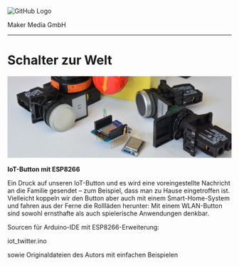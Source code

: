 ![GitHub Logo](http://www.heise.de/make/icons/make_logo.png)

Maker Media GmbH

***

# Schalter zur Welt

![Picture](https://github.com/MakeMagazinDE/IoT-Button/blob/master/aufm_gh.JPG)

**IoT-Button mit ESP8266**

Ein Druck auf unseren IoT-Button und es wird eine voreingestellte Nachricht an die Familie gesendet – zum Beispiel, dass man zu Hause eingetroffen ist. Vielleicht koppeln wir den Button aber auch mit einem Smart-Home-System und fahren aus der Ferne die Rollläden herunter: Mit einem WLAN-Button sind sowohl ernsthafte als auch spielerische Anwendungen denkbar.

Sourcen für Arduino-IDE mit ESP8266-Erweiterung: 

iot_twitter.ino

sowie Originaldateien des Autors mit einfachen Beispielen

